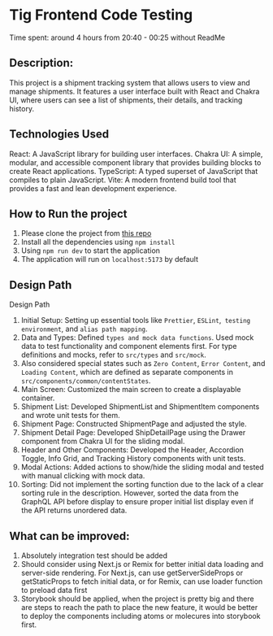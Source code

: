 # Tig Frontend Code Testing
Time spent: around 4 hours from 20:40 - 00:25 without ReadMe

## Description:
This project is a shipment tracking system that allows users to view and manage shipments. It features a user interface built with React and Chakra UI, where users can see a list of shipments, their details, and tracking history. 

## Technologies Used
React: A JavaScript library for building user interfaces.
Chakra UI: A simple, modular, and accessible component library that provides building blocks to create React applications.
TypeScript: A typed superset of JavaScript that compiles to plain JavaScript.
Vite: A modern frontend build tool that provides a fast and lean development experience.

## How to Run the project

1. Please clone the project from [this repo](https://github.com/seasparta618/tig-shipment-test.git)
2. Install all the dependencies using `npm install`
3. Using `npm run dev` to start the application
4. The application will run on `localhost:5173` by default

## Design Path
Design Path
1. Initial Setup: Setting up essential tools like `Prettier`, `ESLint`,` testing environment`, and `alias path mapping`.
2. Data and Types: Defined `types and mock data functions`. Used mock data to test functionality and component elements first. For type definitions and mocks, refer to `src/types` and `src/mock`. 
3. Also considered special states such as `Zero Content`, `Error Content`, and `Loading Content`, which are defined as separate components in `src/components/common/contentStates`.
4. Main Screen: Customized the main screen to create a displayable container.
5. Shipment List: Developed ShipmentList and ShipmentItem components and wrote unit tests for them.
6. Shipment Page: Constructed ShipmentPage and adjusted the style.
7. Shipment Detail Page: Developed ShipDetailPage using the Drawer component from Chakra UI for the sliding modal.
8. Header and Other Components: Developed the Header, Accordion Toggle, Info Grid, and Tracking History components with unit tests.
9. Modal Actions: Added actions to show/hide the sliding modal and tested with manual clicking with mock data.
10. Sorting: Did not implement the sorting function due to the lack of a clear sorting rule in the description. However, sorted the data from the GraphQL API before display to ensure proper initial list display even if the API returns unordered data.

## What can be improved:
1. Absolutely integration test should be added
2. Should consider using Next.js or Remix for better initial data loading and server-side rendering. For Next.js, can use getServerSideProps or getStaticProps to fetch initial data, or for Remix, can use loader function to preload data first
3. Storybook should be applied, when the project is pretty big and there are steps to reach the path to place the new feature, it would be better to deploy the components including atoms or molecures into storybook first.